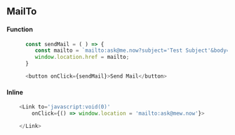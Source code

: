 ## MailTo 

#### Function
```js
      const sendMail = ( ) => {
         const mailto = `mailto:ask@me.now?subject='Test Subject'&body='Test Body'`
         window.location.href = mailto;
      }

      <button onClick={sendMail}>Send Mail</button>
```

#### Inline
```js
    <Link to='javascript:void(0)'
        onClick={() => window.location = 'mailto:ask@mew.now'}>

    </Link>
```